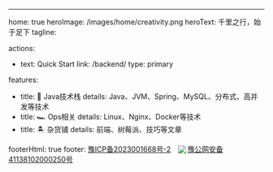 ---
home: true
heroImage: /images/home/creativity.png
heroText: 千里之行，始于足下
tagline:

actions:
  - text: Quick Start
    link: /backend/
    type: primary

features:
  - title: 🎉 Java技术栈
    details: Java、JVM、Spring、MySQL、分布式、高并发等技术
  - title: 🏎 Ops相关
    details: Linux、Nginx、Docker等技术
  - title: 🏝 杂货铺
    details: 前端、树莓派、技巧等文章

footerHtml: true
footer: <a href="http://beian.miit.gov.cn/" target="_blank">豫ICP备2023001668号-2</a><a href="http://www.beian.gov.cn/portal/registerSystemInfo?recordcode=41138102000250" target="_blank"><img src="https://iamos.oss-cn-shanghai.aliyuncs.com/blog/beian_logo.png" style="margin:0 2px -3px 15px"/>豫公网安备 41138102000250号</a>

